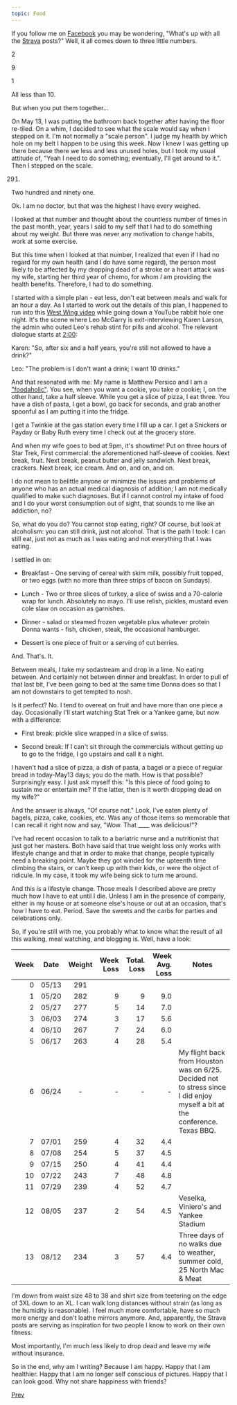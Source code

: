 ```yaml
---
topic: Food
---
```

If you follow me on [Facebook](https://www.facebook.com/matthew.persico) you may
be wondering, "What's up with all the
[Strava](https://www.facebook.com/1538859698/posts/pfbid0pG3fRH6v1oDaV4xmRATfz8WusqQHhRxSMS5jwdp2tB42BNi1LzUEZ2DK9nD7dfRsl/?d=n)
posts?" Well, it all comes down to three little numbers.

2

9

1

All less than 10.

But when you put them together...

On May 13, I was putting the bathroom back together after having the floor
re-tiled. On a whim, I decided to see what the scale would say when I stepped
on it. I'm not normally a "scale person". I judge my health by which hole on my
belt I happen to be using this week. Now I knew I was getting up there because
there we less and less unused holes, but I took my usual attitude of, "Yeah I
need to do something; eventually, I'll get around to it.". Then I stepped on
the scale.

291.

Two hundred and ninety one.

Ok. I am no doctor, but that was the highest I have every weighed.

I looked at that number and thought about the countless number of times in the
past month, year, years I said to my self that I had to do something about my
weight. But there was never any motivation to change habits, work at some
exercise.

But this time when I looked at that number, I realized that even if I had no
regard for my own health (and I do have some regard), the person most likely to
be affected by my dropping dead of a stroke or a heart attack was my wife,
starting her third year of chemo, for whom *I* am providing the health
benefits. Therefore, I had to do something.

I started with a simple plan - eat less, don't eat between meals and walk for
an hour a day. As I started to work out the details of this plan, I happened to
run into this [West Wing video](https://www.youtube.com/watch?v=XFh8PoTa-40)
while going down a YouTube rabbit hole one night. It's the scene where Leo
McGarry is exit-interviewing Karen Larson, the admin who outed Leo's rehab
stint for pills and alcohol. The relevant dialogue starts at
[2:00](https://youtu.be/XFh8PoTa-40?t=120):

Karen: "So, after six and a half years, you're still not allowed to have a drink?"

Leo: "The problem is I don't want a drink; I want 10 drinks."

And that resonated with me: My name is Matthew Persico and I am a
["foodaholic"](https://en.wikipedia.org/wiki/Food_addiction). You see, when you
want a cookie, you take *a* cookie; I, on the other hand, take a half
sleeve. While you get a slice of pizza, I eat three. You have a dish of pasta,
I get a bowl, go back for seconds, and grab another spoonful as I am putting it
into the fridge.

I get a Twinkie at the gas station every time I fill up a car. I get a Snickers
or Payday or Baby Ruth every time I check out at the grocery store.

And when my wife goes to bed at 9pm, it's showtime! Put on three hours of Star
Trek, First commercial: the aforementioned half-sleeve of cookies. Next break,
fruit. Next break, peanut butter and jelly sandwich. Next break, crackers. Next
break, ice cream. And on, and on, and on.

I do not mean to belittle anyone or minimize the issues and problems of anyone
who has an actual medical diagnosis of addition; I am not medically qualified
to make such diagnoses. But if I cannot control my intake of food and I do your
worst consumption out of sight, that sounds to me like an addiction, no?

So, what do you do? You cannot stop eating, right? Of course, but look at
alcoholism: you can still drink, just not alcohol. That is the path I took: I
can still eat, just not as much as I was eating and not everything that I was
eating.

I settled in on:

* Breakfast - One serving of cereal with skim milk, possibly fruit topped, or
  two eggs (with no more than three strips of bacon on Sundays).

* Lunch - Two or three slices of turkey, a slice of swiss and a 70-calorie wrap
  for lunch. Absolutely no mayo. I'll use relish, pickles, mustard even cole
  slaw on occasion as garnishes.

* Dinner - salad or steamed frozen vegetable plus whatever protein Donna
  wants - fish, chicken, steak, the occasional hamburger.

* Dessert is one piece of fruit or a serving of cut berries.

And. That's. It.

Between meals, I take my sodastream and drop in a lime. No eating between. And
certainly not between dinner and breakfast. In order to pull of that last bit,
I've been going to bed at the same time Donna does so that I am not downstairs
to get tempted to nosh.

Is it perfect? No. I tend to overeat on fruit and have more than one piece a
day. Occasionally I'll start watching Stat Trek or a Yankee game, but now with
a difference:

* First break: pickle slice wrapped in a slice of swiss.

* Second break: If I can't sit through the commercials without getting up to go
to the fridge, I go upstairs and call it a night.

I haven't had a slice of pizza, a dish of pasta, a bagel or a piece of regular
bread in today-May13 days; you do the math. How is that possible? Surprisingly
easy. I just ask myself this: "Is this piece of food going to sustain me or
entertain me? If the latter, then is it worth dropping dead on my wife?"

And the answer is always, "Of course not." Look, I've eaten plenty of bagels,
pizza, cake, cookies, etc. Was any of those items so memorable that I can
recall it right now and say, "Wow. That ____ was delicious!"?

I've had recent occasion to talk to a bariatric nurse and a nutritionist that
just got her masters. Both have said that true weight loss only works with
lifestyle change and that in order to make that change, people typically need a
breaking point. Maybe they got winded for the upteenth time climbing the
stairs, or can't keep up with their kids, or were the object of ridicule. In my
case, it took my wife being sick to turn me around.

And this *is* a lifestyle change. Those meals I described above are pretty much
how I have to eat until I die. Unless I am in the presence of company, either
in my house or at someone else's house or out at an occasion, that's how I have
to eat. Period. Save the sweets and the carbs for parties and celebrations only.

So, if you're still with me, you probably what to know what the result of all
this walking, meal watching, and blogging is. Well, have a look:

| Week | Date  | Weight | Week Loss | Total. Loss | Week Avg. Loss | Notes                                 |
|-----:|-------|:------:|----------:|------------:|---------------:|---------------------------------------|
| 0    | 05/13 | 291    |           |             |                |                                       |
| 1    | 05/20 | 282    | 9         |  9          | 9.0            |                                       |
| 2    | 05/27 | 277    | 5         | 14          | 7.0            |                                       |
| 3    | 06/03 | 274    | 3         | 17          | 5.6            |                                       |
| 4    | 06/10 | 267    | 7         | 24          | 6.0            |                                       |
| 5    | 06/17 | 263    | 4         | 28          | 5.4            |                                       |
| 6    | 06/24 | -      | -         | -           | -              | My flight back from Houston was on 6/25. Decided not to stress since I did enjoy myself a bit at the conference. Texas BBQ. |
| 7    | 07/01 | 259    | 4         | 32          | 4.4            |                                       |
| 8    | 07/08 | 254    | 5         | 37          | 4.5            |                                       |
| 9    | 07/15 | 250    | 4         | 41          | 4.4            |                                       |
| 10   | 07/22 | 243    | 7         | 48          | 4.8            |                                       |
| 11   | 07/29 | 239    | 4         | 52          | 4.7            |                                       |
| 12   | 08/05 | 237    | 2         | 54          | 4.5            | Veselka, Viniero's and Yankee Stadium |
| 13   | 08/12 | 234    | 3         | 57          | 4.4            | Three days of no walks due to weather, summer cold, 25 North Mac & Meat |

I'm down from waist size 48 to 38 and shirt size from teetering on the edge of
3XL down to an XL. I can walk long distances without strain (as long as the
humidity is reasonable). I feel much more comfortable, have so much more energy
and don't loathe mirrors anymore. And, apparently, the Strava posts are serving
as inspiration for two people I know to work on their own fitness.

Most importantly, I'm much less likely to drop dead and leave my wife without
insurance.

So in the end, why am I writing? Because I am happy. Happy that I am
healthier. Happy that I am no longer self conscious of pictures. Happy that I
can look good. Why not share happiness with friends?

[Prev](2016-08-24-falling-off-the-wagon...and-getting-back-on-board)
